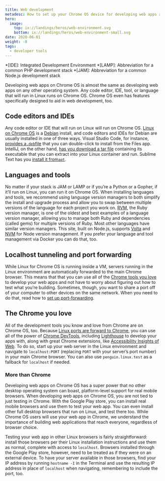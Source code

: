 ```yaml
---
title: Web development
metadesc: How to set up your Chrome OS device for developing web apps and how to configure port forwarding to access them on other devices.
hero:
  image:
    top: ix://landings/heros/web-environment.svg
    bottom: ix://landings/heros/web-environment-small.svg
date: 2020-06-01
weight: -8
tags:
  - developer tools
---
```


<!-- prettier-ignore -->
*[IDE]: Integrated Development Environment
*[LAMP]: Abbreviation for a common PHP development stack
*[JAM]: Abbreviation for a common Node.js development stack

Developing web apps on Chrome OS is almost the same as developing web apps on any other operating system. Any code editor, IDE, tool, or language that will run in Linux runs on Chrome OS. Chrome OS even has features specifically designed to aid in web development, too.

## Code editors and IDEs

Any code editor or IDE that will run on Linux will run on Chrome OS. [Linux on Chrome OS](/{{locale.code}}/linux) is a [Debian](https://www.debian.org/) install, and code editors and IDEs for Debian are usually installed in one of three ways. Visual Studio Code, for instance, [provides a`.deb`file](https://code.visualstudio.com/#alt-downloads) that you can double-click to install from the Files app. IntelliJ, on the other hand, [has you download a tar file](https://www.jetbrains.com/idea/download/#section=linux) containing its executable that you can extract into your Linux container and run. Sublime Text has you [install it from`apt`](https://www.sublimetext.com/docs/3/linux_repositories.html#apt).

## Languages and tools

No matter if your stack is JAM or LAMP or if you’re a Python or a Gopher, if it’ll run on Linux, you can run it on Chrome OS. When installing languages and tools, we recommend using language version managers to both simplify the install and upgrade process and allow you to swap between multiple versions of the language for each project you work on. [RVM](https://rvm.io/), the Ruby version manager, is one of the oldest and best examples of a language version manager, allowing you to manage both Ruby and dependencies (called gems) for multiple versions of Ruby. Most other languages have similar version managers. This site, built on Node.js, supports [Volta](https://volta.sh/) and [NVM](http://nvm.sh/) for Node version management. If you prefer your language and tool management via Docker you can do that, too.

## Localhost tunneling and port forwarding

While Linux for Chrome OS is running inside a VM, servers running in the Linux environment are automatically forwarded to the main Chrome browser. This means that that you can use all of the [Chrome tools you love](#the-chrome-you-love) to develop your web apps and not have to worry about figuring out how to test what you’re building. Sometimes, though, you want to share a port off of your computer to other devices on the same network. When you need to do that, read how to [set up port-forwarding](/{{locale.code}}/web-environment/port-forwarding).

## The Chrome you love

All of the development tools you know and love from Chrome are on Chrome OS, too. Because [Linux ports are forward to Chrome](/{{locale.code}}/web-environment/port-forwarding), you can use all of the power of [Chrome DevTools](https://developers.google.com/web/tools/chrome-devtools), including [Lighthouse](https://developers.google.com/web/tools/lighthouse/) to develop your apps with, along with great Chrome extensions, like [Accessibility Insights of Web](https://accessibilityinsights.io/docs/en/web/overview). To do so, start up your web server in the Linux environment and navigate to `localhost:PORT` (replacing `PORT` with your server’s port number) in your main Chrome browser. You can also use `penguin.linux.test` as a fallback for `localhost` if needed.

### More than Chrome

Developing web apps on Chrome OS has a super power that no other desktop operating system can boast, platform-level support for real mobile browsers. When developing web apps on Chrome OS, you are not tied to just testing in Chrome. With the Google Play store, you can install real mobile browsers and use them to test your web app. You can even install other full desktop browsers that run on Linux, and test there too. While Chrome OS users will use your web app in Chrome, we understand the importance of building web applications that reach everyone, regardless of browser choice.

Testing your web app in other Linux browsers is fairly straightforward: install those browsers per their Linux installation instructions and use them as normal, complete with access to `localhost`. Browsers installed through the Google Play store, however, need to be treated as if they were on an external device. To have your server available in those browsers, find your IP address by running `hostname -I` in the Terminal and use the resulting IP address in place of `localhost` when navigating, remembering to include the port, too.

